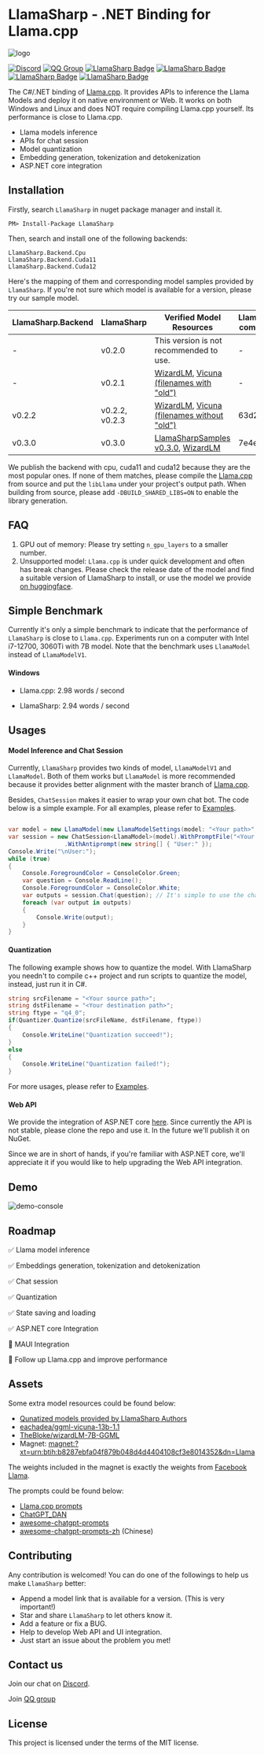 ﻿# LlamaSharp - .NET Binding for Llama.cpp

![logo](Assets/LlamaSharpLogo.png)

[![Discord](https://img.shields.io/discord/1106946823282761851?label=Discord)](https://discord.gg/7wNVU65ZDY)
[![QQ Group](https://img.shields.io/static/v1?label=QQ&message=加入QQ群&color=brightgreen)](http://qm.qq.com/cgi-bin/qm/qr?_wv=1027&k=sN9VVMwbWjs5L0ATpizKKxOcZdEPMrp8&authKey=RLDw41bLTrEyEgZZi%2FzT4pYk%2BwmEFgFcrhs8ZbkiVY7a4JFckzJefaYNW6Lk4yPX&noverify=0&group_code=985366726)
[![LlamaSharp Badge](https://img.shields.io/nuget/v/LlamaSharp?label=LlamaSharp)](https://www.nuget.org/packages/LlamaSharp)
[![LlamaSharp Badge](https://img.shields.io/nuget/v/LlamaSharp.Backend.Cpu?label=LlamaSharp.Backend.Cpu)](https://www.nuget.org/packages/LlamaSharp.Backend.Cpu)
[![LlamaSharp Badge](https://img.shields.io/nuget/v/LlamaSharp.Backend.Cuda11?label=LlamaSharp.Backend.Cuda11)](https://www.nuget.org/packages/LlamaSharp.Backend.Cuda11)
[![LlamaSharp Badge](https://img.shields.io/nuget/v/LlamaSharp.Backend.Cuda12?label=LlamaSharp.Backend.Cuda12)](https://www.nuget.org/packages/LlamaSharp.Backend.Cuda12)


The C#/.NET binding of [Llama.cpp](https://github.com/ggerganov/Llama.cpp). It provides APIs to inference the Llama Models and deploy it on native environment or Web. It works on 
both Windows and Linux and does NOT require compiling Llama.cpp yourself. Its performance is close to Llama.cpp.

- Llama models inference
- APIs for chat session
- Model quantization
- Embedding generation, tokenization and detokenization
- ASP.NET core integration

## Installation

Firstly, search `LlamaSharp` in nuget package manager and install it.

```
PM> Install-Package LlamaSharp
```

Then, search and install one of the following backends:

```
LlamaSharp.Backend.Cpu
LlamaSharp.Backend.Cuda11
LlamaSharp.Backend.Cuda12
```

Here's the mapping of them and corresponding model samples provided by `LlamaSharp`. If you're not sure which model is available for a version, please try our sample model.

| LlamaSharp.Backend | LlamaSharp | Verified Model Resources | Llama.cpp commit id |
| - | - | -- | - |
| - | v0.2.0 | This version is not recommended to use. | - |
| - | v0.2.1 | [WizardLM](https://huggingface.co/TheBloke/wizardLM-7B-GGML/tree/previous_Llama), [Vicuna (filenames with "old")](https://huggingface.co/eachadea/ggml-vicuna-13b-1.1/tree/main) | - |
| v0.2.2 | v0.2.2, v0.2.3 | [WizardLM](https://huggingface.co/TheBloke/wizardLM-7B-GGML/tree/previous_Llama_ggmlv2), [Vicuna (filenames without "old")](https://huggingface.co/eachadea/ggml-vicuna-13b-1.1/tree/main) | 63d2046 |
| v0.3.0 | v0.3.0 | [LlamaSharpSamples v0.3.0](https://huggingface.co/AsakusaRinne/LlamaSharpSamples/tree/v0.3.0), [WizardLM](https://huggingface.co/TheBloke/wizardLM-7B-GGML/tree/main) | 7e4ea5b |

We publish the backend with cpu, cuda11 and cuda12 because they are the most popular ones. If none of them matches, please compile the [Llama.cpp](https://github.com/ggerganov/Llama.cpp)
from source and put the `libLlama` under your project's output path. When building from source, please add `-DBUILD_SHARED_LIBS=ON` to enable the library generation.

## FAQ

1. GPU out of memory: Please try setting `n_gpu_layers` to a smaller number.
2. Unsupported model: `Llama.cpp` is under quick development and often has break changes. Please check the release date of the model and find a suitable version of LlamaSharp to install, or use the model we provide [on huggingface](https://huggingface.co/AsakusaRinne/LlamaSharpSamples).


## Simple Benchmark

Currently it's only a simple benchmark to indicate that the performance of `LlamaSharp` is close to `Llama.cpp`. Experiments run on a computer 
with Intel i7-12700, 3060Ti with 7B model. Note that the benchmark uses `LlamaModel` instead of `LlamaModelV1`. 

#### Windows

- Llama.cpp: 2.98 words / second

- LlamaSharp: 2.94 words / second

## Usages

#### Model Inference and Chat Session

Currently, `LlamaSharp` provides two kinds of model, `LlamaModelV1` and `LlamaModel`. Both of them works but `LlamaModel` is more recommended 
because it provides better alignment with the master branch of [Llama.cpp](https://github.com/ggerganov/Llama.cpp).

Besides, `ChatSession` makes it easier to wrap your own chat bot. The code below is a simple example. For all examples, please refer to 
[Examples](./Llama.Examples).

```cs

var model = new LlamaModel(new LlamaModelSettings(model: "<Your path>", n_ctx: 512, repeat_penalty: 1.0f));
var session = new ChatSession<LlamaModel>(model).WithPromptFile("<Your prompt file path>")
                .WithAntiprompt(new string[] { "User:" });
Console.Write("\nUser:");
while (true)
{
    Console.ForegroundColor = ConsoleColor.Green;
    var question = Console.ReadLine();
    Console.ForegroundColor = ConsoleColor.White;
    var outputs = session.Chat(question); // It's simple to use the chat API.
    foreach (var output in outputs)
    {
        Console.Write(output);
    }
}
```

#### Quantization

The following example shows how to quantize the model. With LlamaSharp you needn't to compile c++ project and run scripts to quantize the model, instead, just run it in C#.

```cs
string srcFilename = "<Your source path>";
string dstFilename = "<Your destination path>";
string ftype = "q4_0";
if(Quantizer.Quantize(srcFileName, dstFilename, ftype))
{
    Console.WriteLine("Quantization succeed!");
}
else
{
    Console.WriteLine("Quantization failed!");
}
```

For more usages, please refer to [Examples](./Llama.Examples).

#### Web API

We provide the integration of ASP.NET core [here](./Llama.WebAPI). Since currently the API is not stable, please clone the repo and use it. In the future we'll publish it on NuGet.

Since we are in short of hands, if you're familiar with ASP.NET core, we'll appreciate it if you would like to help upgrading the Web API integration.

## Demo

![demo-console](Assets/console_demo.gif)

## Roadmap

✅ Llama model inference

✅ Embeddings generation, tokenization and detokenization

✅ Chat session

✅ Quantization

✅ State saving and loading

✅ ASP.NET core Integration

🔳 MAUI Integration

🔳 Follow up Llama.cpp and improve performance

## Assets

Some extra model resources could be found below:

- [Qunatized models provided by LlamaSharp Authors](https://huggingface.co/AsakusaRinne/LlamaSharpSamples)
- [eachadea/ggml-vicuna-13b-1.1](https://huggingface.co/eachadea/ggml-vicuna-13b-1.1/tree/main)
- [TheBloke/wizardLM-7B-GGML](https://huggingface.co/TheBloke/wizardLM-7B-GGML)
- Magnet: [magnet:?xt=urn:btih:b8287ebfa04f879b048d4d4404108cf3e8014352&dn=Llama](magnet:?xt=urn:btih:b8287ebfa04f879b048d4d4404108cf3e8014352&dn=Llama)

The weights included in the magnet is exactly the weights from [Facebook Llama](https://github.com/facebookresearch/Llama).

The prompts could be found below:

- [Llama.cpp prompts](https://github.com/ggerganov/Llama.cpp/tree/master/prompts) 
- [ChatGPT_DAN](https://github.com/0xk1h0/ChatGPT_DAN)
- [awesome-chatgpt-prompts](https://github.com/f/awesome-chatgpt-prompts)
- [awesome-chatgpt-prompts-zh](https://github.com/PlexPt/awesome-chatgpt-prompts-zh) (Chinese)

## Contributing

Any contribution is welcomed! You can do one of the followings to help us make `LlamaSharp` better:

- Append a model link that is available for a version. (This is very important!)
- Star and share `LlamaSharp` to let others know it.
- Add a feature or fix a BUG.
- Help to develop Web API and UI integration.
- Just start an issue about the problem you met!

## Contact us

Join our chat on [Discord](https://discord.gg/7wNVU65ZDY).

Join [QQ group](http://qm.qq.com/cgi-bin/qm/qr?_wv=1027&k=sN9VVMwbWjs5L0ATpizKKxOcZdEPMrp8&authKey=RLDw41bLTrEyEgZZi%2FzT4pYk%2BwmEFgFcrhs8ZbkiVY7a4JFckzJefaYNW6Lk4yPX&noverify=0&group_code=985366726)

## License

This project is licensed under the terms of the MIT license.
